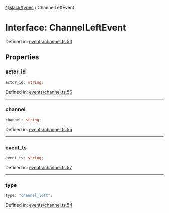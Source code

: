[@slack/types](../index.md) / ChannelLeftEvent

# Interface: ChannelLeftEvent

Defined in: [events/channel.ts:53](https://github.com/slackapi/node-slack-sdk/blob/main/packages/types/src/events/channel.ts#L53)

## Properties

### actor\_id

```ts
actor_id: string;
```

Defined in: [events/channel.ts:56](https://github.com/slackapi/node-slack-sdk/blob/main/packages/types/src/events/channel.ts#L56)

***

### channel

```ts
channel: string;
```

Defined in: [events/channel.ts:55](https://github.com/slackapi/node-slack-sdk/blob/main/packages/types/src/events/channel.ts#L55)

***

### event\_ts

```ts
event_ts: string;
```

Defined in: [events/channel.ts:57](https://github.com/slackapi/node-slack-sdk/blob/main/packages/types/src/events/channel.ts#L57)

***

### type

```ts
type: "channel_left";
```

Defined in: [events/channel.ts:54](https://github.com/slackapi/node-slack-sdk/blob/main/packages/types/src/events/channel.ts#L54)
